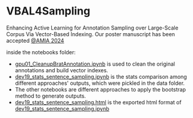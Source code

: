 # VBAL4Sampling
Enhancing Active Learning for Annotation Sampling over Large-Scale Corpus Via Vector-Based Indexing. Our poster manuscript has been accepted [@AMIA 2024](https://amia.org/education-events/amia-2024-annual-symposium) 

inside the notebooks folder:
* [gpu01_CleanupBratAnnotation.ipynb](notebooks%2Fgpu01_CleanupBratAnnotation.ipynb) is used to clean the original annotations and build vector indexes.
* [dev19_stats_sentence_sampling.ipynb](notebooks%2Fdev19_stats_sentence_sampling.ipynb) is the stats comparison among different approaches' outputs, which were pickled in the data folder.
* The other notebooks are different approaches to apply the bootstrap method to generate outputs.
* [dev19_stats_sentence_sampling.html](notebooks%2Farchive%2Fdev19_stats_sentence_sampling.html) is the exported html format of  [dev19_stats_sentence_sampling.ipynb](notebooks%2Fdev19_stats_sentence_sampling.ipynb)
